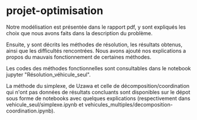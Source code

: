# projet-optimisation

Notre modélisation est présentée dans le rapport pdf, y sont expliqués les choix que nous avons faits dans la description du problème.

Ensuite, y sont décrits les méthodes de résolution, les résultats obtenus, ainsi que les difficultés rencontrées. Nous avons ajouté nos explications a propos du mauvais fonctionnement de certaines méthodes.

Les codes des méthodes fonctionnelles sont consultables dans le notebook jupyter "Résolution_véhicule_seul". 

La méthode du simplexe, de Uzawa et celle de décomposition/coordination qui n'ont pas données de résultats concluants sont disponibles sur le dépot sous forme de notebooks avec quelques explications (respectivement dans vehicule_seul/simplexe.ipynb et vehicules_multiples/decomposition-coordination.ipynb).
